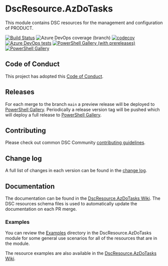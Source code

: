# DscResource.AzDoTasks

<!-- Update what the product or function is called /-->
This module contains DSC resources for the management and
configuration of PRODUCT.

<!-- Update with the correct definition number - replace 9999 with the definition number for the pipeline /-->
[![Build Status](https://dev.azure.com/dsccommunity/DscResource.AzDoTasks/_apis/build/status/dsccommunity.DscResource.AzDoTasks?branchName=main)](https://dev.azure.com/dsccommunity/DscResource.AzDoTasks/_build/latest?definitionId=9999&branchName=main)
![Azure DevOps coverage (branch)](https://img.shields.io/azure-devops/coverage/dsccommunity/DscResource.AzDoTasks/9999/main)
[![codecov](https://codecov.io/gh/dsccommunity/DscResource.AzDoTasks/branch/main/graph/badge.svg)](https://codecov.io/gh/dsccommunity/DscResource.AzDoTasks)
[![Azure DevOps tests](https://img.shields.io/azure-devops/tests/dsccommunity/DscResource.AzDoTasks/9999/main)](https://dsccommunity.visualstudio.com/DscResource.AzDoTasks/_test/analytics?definitionId=9999&contextType=build)
[![PowerShell Gallery (with prereleases)](https://img.shields.io/powershellgallery/vpre/DscResource.AzDoTasks?label=DscResource.AzDoTasks%20Preview)](https://www.powershellgallery.com/packages/DscResource.AzDoTasks/)
[![PowerShell Gallery](https://img.shields.io/powershellgallery/v/DscResource.AzDoTasks?label=DscResource.AzDoTasks)](https://www.powershellgallery.com/packages/DscResource.AzDoTasks/)

## Code of Conduct

This project has adopted this [Code of Conduct](CODE_OF_CONDUCT.md).

## Releases

For each merge to the branch `main` a preview release will be
deployed to [PowerShell Gallery](https://www.powershellgallery.com/).
Periodically a release version tag will be pushed which will deploy a
full release to [PowerShell Gallery](https://www.powershellgallery.com/).

## Contributing

Please check out common DSC Community [contributing guidelines](https://dsccommunity.org/guidelines/contributing).

## Change log

A full list of changes in each version can be found in the [change log](CHANGELOG.md).

## Documentation

The documentation can be found in the [DscResource.AzDoTasks Wiki](https://github.com/dsccommunity/DscResource.AzDoTasks/wiki).
The DSC resources schema files is used to automatically update the
documentation on each PR merge.

### Examples

You can review the [Examples](/source/Examples) directory in the DscResource.AzDoTasks module
for some general use scenarios for all of the resources that are in the module.

The resource examples are also available in the [DscResource.AzDoTasks Wiki](https://github.com/dsccommunity/DscResource.AzDoTasks/wiki).


